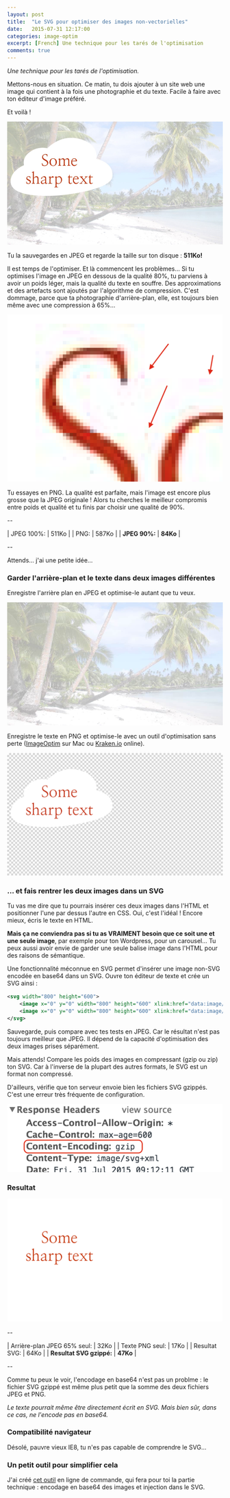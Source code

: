 ```yaml
---
layout: post
title:  "Le SVG pour optimiser des images non-vectorielles"
date:   2015-07-31 12:17:00
categories: image-optim
excerpt: [French] Une technique pour les tarés de l'optimisation
comments: true
---
```


*Une technique pour les tarés de l'optimisation.*


Mettons-nous en situation. Ce matin, tu dois ajouter à un site web une image qui contient à la fois une photographie et du texte. Facile à faire avec ton éditeur d'image préféré.

Et voilà !

![Just created image](/assets/optimized-90.jpg)

Tu la sauvegardes en JPEG et regarde la taille sur ton disque : **511Ko!**

Il est temps de l'optimiser. Et là commencent les problèmes... Si tu optimises l'image en JPEG en dessous de la qualité 80%, tu parviens à avoir un poids léger, mais la qualité du texte en souffre. Des approximations et des artefacts sont ajoutés par l'algorithme de compression. C'est dommage, parce que ta photographie d'arrière-plan, elle, est toujours bien même avec une compression à 65%...

![JPEG encoding artefacts](/assets/not-so-sharp.png)

Tu essayes en PNG. La qualité est parfaite, mais l'image est encore plus grosse que la JPEG originale ! Alors tu cherches le meilleur compromis entre poids et qualité et tu finis par choisir une qualité de 90%.

--

| JPEG 100%:                        | 511Ko    |
| PNG:                              | 587Ko    |
| **JPEG 90%:**                     | **84Ko** |

--

Attends... j'ai une petite idée...


### Garder l'arrière-plan et le texte dans deux images différentes

Enregistre l'arrière plan en JPEG et optimise-le autant que tu veux.

![optimized background](/assets/background-65.jpg)

Enregistre le texte en PNG et optimise-le avec un outil d'optimisation sans perte ([ImageOptim][ImageOptim] sur Mac ou [Kraken.io][Kraken.io] online).

![optimized text](/assets/text-alone.png)


### ... et fais rentrer les deux images dans un SVG

Tu vas me dire que tu pourrais insérer ces deux images dans l'HTML et positionner l'une par dessus l'autre en CSS. Oui, c'est l'idéal ! Encore mieux, écris le texte en HTML.

**Mais ça ne conviendra pas si tu as VRAIMENT besoin que ce soit une et une seule image**, par exemple pour ton Wordpress, pour un carousel... Tu peux aussi avoir envie de garder une seule balise image dans l'HTML pour des raisons de sémantique.

Une fonctionnalité méconnue en SVG permet d'insérer une image non-SVG encodée en base64 dans un SVG. Ouvre ton éditeur de texte et crée un SVG ainsi :

```xml
<svg width="800" height="600">
    <image x="0" y="0" width="800" height="600" xlink:href="data:image/jpg;base64,{{base64-encoded-background}}" />
    <image x="0" y="0" width="800" height="600" xlink:href="data:image/png;base64,{{base64-encoded-top}}" />
</svg>
```

Sauvegarde, puis compare avec tes tests en JPEG. Car le résultat n'est pas toujours meilleur que JPEG. Il dépend de la capacité d'optimisation des deux images prises séparément.

Mais attends! Compare les poids des images en compressant (gzip ou zip) ton SVG. Car à l'inverse de la plupart des autres formats, le SVG est un format non compressé.

D'ailleurs, vérifie que ton serveur envoie bien les fichiers SVG gzippés. C'est une erreur très fréquente de configuration.

![check gzip compression](/assets/gzip.png)


### Resultat

![result svg file](/assets/result.svg)

--

| Arrière-plan JPEG 65% seul:       | 32Ko     |
| Texte PNG seul:                   | 17Ko     |
| Resultat SVG:                     | 64Ko     |
| **Resultat SVG gzippé:**          | **47Ko** |

--

Comme tu peux le voir, l'encodage en base64 n'est pas un problme : le fichier SVG gzippé est même plus petit que la somme des deux fichiers JPEG et PNG.

*Le texte pourrait même être directement écrit en SVG. Mais bien sûr, dans ce cas, ne l'encode pas en base64.*


### Compatibilité navigateur

Désolé, pauvre vieux IE8, tu n'es pas capable de comprendre le SVG...


### Un petit outil pour simplifier cela

J'ai créé [cet outil][svg-image-merge] en ligne de commande, qui fera pour toi la partie technique : encodage en base64 des images et injection dans le SVG.




[svg-image-merge]:      https://github.com/gmetais/svg-image-merge
[ImageOptim]:           https://imageoptim.com/fr.html
[Kraken.io]:            https://kraken.io/

